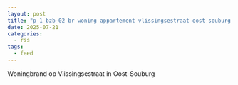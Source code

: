 ```yaml
---
layout: post
title: "p 1 bzb-02 br woning appartement vlissingsestraat oost-souburg 194432"
date: 2025-07-21
categories: 
  - rss
tags: 
  - feed
---
```


Woningbrand op Vlissingsestraat in Oost-Souburg

